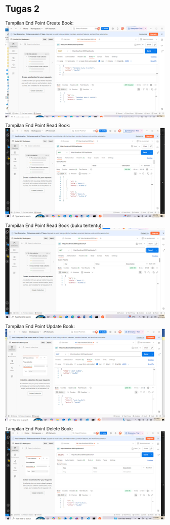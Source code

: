 # Tugas 2
Tampilan End Point Create Book:
![Tampilan End point Create](ss/tambah.PNG)

Tampilan End Point Read Book:
![Tampilan End point Read Semua buku](ss/lihat.PNG)

Tampilan End Point Read Book (buku tertentu):
![Tampilan End point Read buku 1](ss/lihat%201%20buku.PNG)

Tampilan End Point Update Book:
![Tampilan End point Update](ss/edit%20ubah.PNG)


Tampilan End Point Delete Book:
![Tampilan End point Delete](ss/Hapus.PNG)


